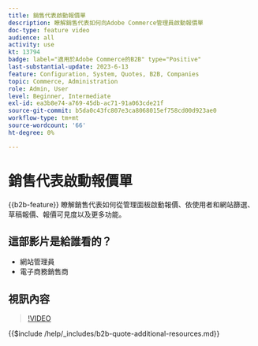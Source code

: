 ```yaml
---
title: 銷售代表啟動報價單
description: 瞭解銷售代表如何向Adobe Commerce管理員啟動報價單
doc-type: feature video
audience: all
activity: use
kt: 13794
badge: label="適用於Adobe Commerce的B2B" type="Positive"
last-substantial-update: 2023-6-13
feature: Configuration, System, Quotes, B2B, Companies
topic: Commerce, Administration
role: Admin, User
level: Beginner, Intermediate
exl-id: ea3b8e74-a769-45db-ac71-91a063cde21f
source-git-commit: b5da0c43fc807e3ca8068015ef758cd00d923ae0
workflow-type: tm+mt
source-wordcount: '66'
ht-degree: 0%

---
```


# 銷售代表啟動報價單

{{b2b-feature}}
瞭解銷售代表如何從管理面板啟動報價、依使用者和網站篩選、草稿報價、報價可見度以及更多功能。

## 這部影片是給誰看的？

- 網站管理員
- 電子商務銷售商

## 視訊內容

>[!VIDEO](https://video.tv.adobe.com/v/3420390?learn=on)

{{$include /help/_includes/b2b-quote-additional-resources.md}}
